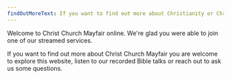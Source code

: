 ```yaml
---
findOutMoreText: If you want to find out more about Christianity or Christ Church Mayfair then Nick or Chris would love to hear from you.
---
```


Welcome to Christ Church Mayfair online. We're glad you were able to join one of our streamed services.

If you want to find out more about Christ Church Mayfair you are welcome to explore this website, listen to our recorded Bible talks or reach out to ask us some questions.